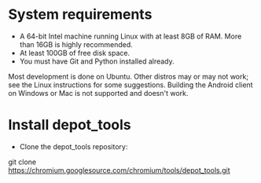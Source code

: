 # System requirements
- A 64-bit Intel machine running Linux with at least 8GB of RAM. More than 16GB is highly recommended.
- At least 100GB of free disk space.
- You must have Git and Python installed already.

Most development is done on Ubuntu. Other distros may or may not work; see the Linux instructions for some suggestions.
Building the Android client on Windows or Mac is not supported and doesn't work.

# Install depot_tools
- Clone the depot_tools repository:

git clone https://chromium.googlesource.com/chromium/tools/depot_tools.git
